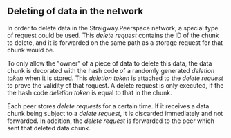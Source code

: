## Deleting of data in the network

In order to delete data in the Straigway.Peerspace network, a special type of request could be
used. This _delete request_ contains the ID of the chunk to delete, and it is forwarded on the
same path as a storage request for that chunk would be.

To only allow the "owner" of a piece of data to delete this data, the data chunk is decorated with
the hash code of a randomly generated _deletion token_ when it is stored. This _deletion token_ is
attached to the _delete request_ to prove the validity of that request. A delete request is only
executed, if the the hash code _deletion token_ is equal to that in the chunk.

Each peer stores _delete requests_ for a certain time. If it receives a data chunk being subject
to a _delete request_, it is discarded immediately and not forwarded. In addition, the _delete
request_ is forwarded to the peer which sent that deleted data chunk.     
